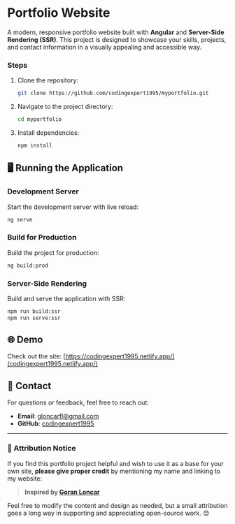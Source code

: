 # Portfolio Website

A modern, responsive portfolio website built with **Angular** and **Server-Side Rendering (SSR)**. This project is designed to showcase your skills, projects, and contact information in a visually appealing and accessible way.

### Steps
1. Clone the repository:
   ```bash
   git clone https://github.com/codingexpert1995/myportfolio.git
   ```
2. Navigate to the project directory:
   ```bash
   cd myportfolio
   ```
3. Install dependencies:
   ```bash
   npm install
   ```


## 🖥️ Running the Application

### Development Server
Start the development server with live reload:
```bash
ng serve
```

### Build for Production
Build the project for production:
```bash
ng build:prod
```

### Server-Side Rendering
Build and serve the application with SSR:
```bash
npm run build:ssr
npm run serve:ssr
```

## 🌐 Demo

Check out the site: [https://codingexpert1995.netlify.app/](codingexpert1995.netlify.app/)

## 📧 Contact

For questions or feedback, feel free to reach out:
- **Email**: [gloncarfl@gmail.com](mailto:gloncarfl@gmail.com)
- **GitHub**: [codingexpert1995](https://github.com/codingexpert1995)

---

### 📌 Attribution Notice

If you find this portfolio project helpful and wish to use it as a base for your own site, **please give proper credit** by mentioning my name and linking to my website:

> **Inspired by [Goran Loncar](https://codingexpert1995.netlify.app/)**

Feel free to modify the content and design as needed, but a small attribution goes a long way in supporting and appreciating open-source work. 😊
